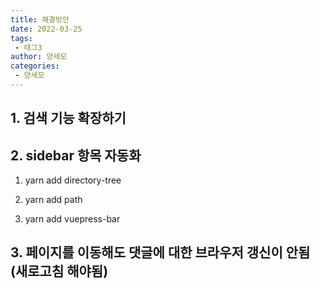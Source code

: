 ```yaml
---
title: 해결방안
date: 2022-03-25
tags:
 - 태그3
author: 양세모
categories: 
 - 양세모
---
```

## 1. 검색 기능 확장하기

## 2. sidebar 항목 자동화
1) yarn add directory-tree
2) yarn add path

1) yarn add vuepress-bar
## 3. 페이지를 이동해도 댓글에 대한 브라우저 갱신이 안됨(새로고침 해야됨)